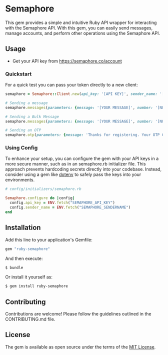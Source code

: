 # Semaphore

This gem provides a simple and intuitive Ruby API wrapper for interacting with the Semaphore API. With this gem, you can easily send messages, manage accounts, and perform other operations using the Semaphore API.

## Usage

- Get your API key from https://semaphore.co/account

### Quickstart

For a quick test you can pass your token directly to a new client:

```rb
semaphore = Semaphore::Client.new(api_key: '[API KEY]', sender_name: '[SENDER NAME]')

# Sending a message
semaphore.messages(parameters: {message: '[YOUR MESSAGE]', number: '[NUMBER]'})

# Sending a Bulk Message
semaphore.messages(parameters: {message: '[YOUR MESSAGE]', number: '[NUMBER], [NUMBER], [NUMBER], [NUMBER]'})

# Sending an OTP
semaphore.otp(parameters: {message: 'Thanks for registering. Your OTP Code is {otp}.', number: '[NUMBER]', code: 1234})
```

### Using Config

To enhance your setup, you can configure the gem with your API keys in a more secure manner, such as in an semaphore.rb initializer file. This approach prevents hardcoding secrets directly into your codebase. Instead, consider using a gem like [dotenv](https://github.com/motdotla/dotenv) to safely pass the keys into your environments.

```rb
# config/initializers/semaphore.rb

Semaphore.configure do |config|
  config.api_key = ENV.fetch("SEMAPHORE_API_KEY")
  config.sender_name = ENV.fetch("SEMAPHORE_SENDERNAME")
end
```

## Installation
Add this line to your application's Gemfile:

```ruby
gem "ruby-semaphore"
```

And then execute:
```bash
$ bundle
```

Or install it yourself as:
```bash
$ gem install ruby-semaphore
```

## Contributing

Contributions are welcome! Please follow the guidelines outlined in the CONTRIBUTING.md file.

## License

The gem is available as open source under the terms of the [MIT License](https://opensource.org/licenses/MIT).
